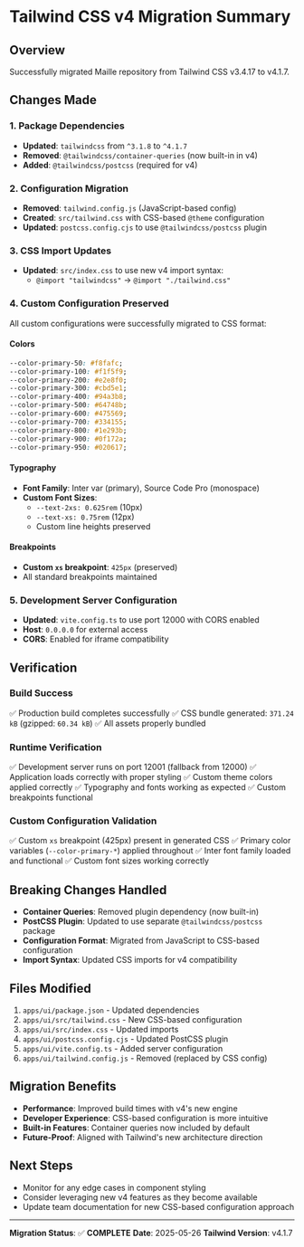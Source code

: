 # Tailwind CSS v4 Migration Summary

## Overview
Successfully migrated Maille repository from Tailwind CSS v3.4.17 to v4.1.7.

## Changes Made

### 1. Package Dependencies
- **Updated**: `tailwindcss` from `^3.1.8` to `^4.1.7`
- **Removed**: `@tailwindcss/container-queries` (now built-in in v4)
- **Added**: `@tailwindcss/postcss` (required for v4)

### 2. Configuration Migration
- **Removed**: `tailwind.config.js` (JavaScript-based config)
- **Created**: `src/tailwind.css` with CSS-based `@theme` configuration
- **Updated**: `postcss.config.cjs` to use `@tailwindcss/postcss` plugin

### 3. CSS Import Updates
- **Updated**: `src/index.css` to use new v4 import syntax:
  - `@import "tailwindcss"` → `@import "./tailwind.css"`

### 4. Custom Configuration Preserved
All custom configurations were successfully migrated to CSS format:

#### Colors
```css
--color-primary-50: #f8fafc;
--color-primary-100: #f1f5f9;
--color-primary-200: #e2e8f0;
--color-primary-300: #cbd5e1;
--color-primary-400: #94a3b8;
--color-primary-500: #64748b;
--color-primary-600: #475569;
--color-primary-700: #334155;
--color-primary-800: #1e293b;
--color-primary-900: #0f172a;
--color-primary-950: #020617;
```

#### Typography
- **Font Family**: Inter var (primary), Source Code Pro (monospace)
- **Custom Font Sizes**: 
  - `--text-2xs: 0.625rem` (10px)
  - `--text-xs: 0.75rem` (12px)
  - Custom line heights preserved

#### Breakpoints
- **Custom `xs` breakpoint**: `425px` (preserved)
- All standard breakpoints maintained

### 5. Development Server Configuration
- **Updated**: `vite.config.ts` to use port 12000 with CORS enabled
- **Host**: `0.0.0.0` for external access
- **CORS**: Enabled for iframe compatibility

## Verification

### Build Success
✅ Production build completes successfully
✅ CSS bundle generated: `371.24 kB` (gzipped: `60.34 kB`)
✅ All assets properly bundled

### Runtime Verification
✅ Development server runs on port 12001 (fallback from 12000)
✅ Application loads correctly with proper styling
✅ Custom theme colors applied correctly
✅ Typography and fonts working as expected
✅ Custom breakpoints functional

### Custom Configuration Validation
✅ Custom `xs` breakpoint (425px) present in generated CSS
✅ Primary color variables (`--color-primary-*`) applied throughout
✅ Inter font family loaded and functional
✅ Custom font sizes working correctly

## Breaking Changes Handled
- **Container Queries**: Removed plugin dependency (now built-in)
- **PostCSS Plugin**: Updated to use separate `@tailwindcss/postcss` package
- **Configuration Format**: Migrated from JavaScript to CSS-based configuration
- **Import Syntax**: Updated CSS imports for v4 compatibility

## Files Modified
1. `apps/ui/package.json` - Updated dependencies
2. `apps/ui/src/tailwind.css` - New CSS-based configuration
3. `apps/ui/src/index.css` - Updated imports
4. `apps/ui/postcss.config.cjs` - Updated PostCSS plugin
5. `apps/ui/vite.config.ts` - Added server configuration
6. `apps/ui/tailwind.config.js` - Removed (replaced by CSS config)

## Migration Benefits
- **Performance**: Improved build times with v4's new engine
- **Developer Experience**: CSS-based configuration is more intuitive
- **Built-in Features**: Container queries now included by default
- **Future-Proof**: Aligned with Tailwind's new architecture direction

## Next Steps
- Monitor for any edge cases in component styling
- Consider leveraging new v4 features as they become available
- Update team documentation for new CSS-based configuration approach

---
**Migration Status**: ✅ **COMPLETE**
**Date**: 2025-05-26
**Tailwind Version**: v4.1.7